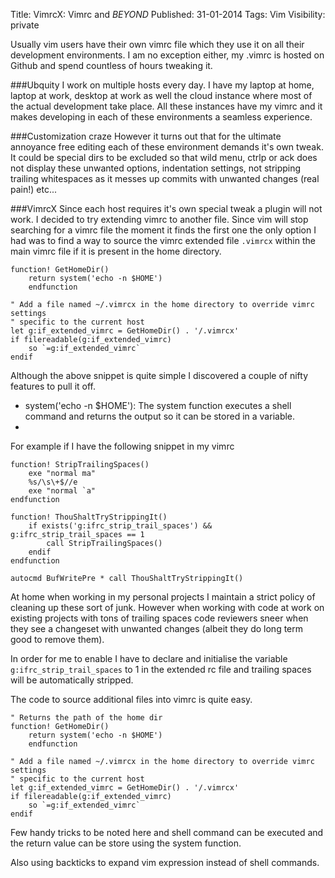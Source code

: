 Title: VimrcX: Vimrc and <em>BEYOND</em>
Published: 31-01-2014
Tags: Vim
Visibility: private

Usually vim users have their own vimrc file which they use it on all their development environments. I am no exception either, my .vimrc is hosted on Github and spend countless of hours tweaking it.

###Ubquity
I work on multiple hosts every day. I have my laptop at home, laptop at work, desktop at work as well the cloud instance where most of the actual development take place. All these instances have my vimrc and it makes developing in each of these environments a seamless experience.

###Customization craze
However it turns out that for the ultimate annoyance free editing each of these environment demands it's own tweak. It could be special dirs to be excluded so that wild menu, ctrlp or ack does not display these unwanted options, indentation settings, not stripping trailing whitespaces as it messes up commits with unwanted changes (real pain!) etc...

###VimrcX
Since each host requires it's own special tweak a plugin will not work. I decided to try extending vimrc to another file. Since vim will stop searching for a vimrc file the moment it finds the first one the only option I had was to find a way to source the vimrc extended file `.vimrcx` within the main vimrc file if it is present in the home directory. 

```
function! GetHomeDir()
    return system('echo -n $HOME')
    endfunction

" Add a file named ~/.vimrcx in the home directory to override vimrc settings
" specific to the current host
let g:if_extended_vimrc = GetHomeDir() . '/.vimrcx'
if filereadable(g:if_extended_vimrc)
    so `=g:if_extended_vimrc`
endif
```

Although the above snippet is quite simple I discovered a couple of nifty features to pull it off.

*  system('echo -n $HOME'): The system function executes a shell command and returns the output so it can be stored in a variable.
*


For example if I have the following snippet in my vimrc

```
function! StripTrailingSpaces()
    exe "normal ma"
    %s/\s\+$//e
    exe "normal `a"
endfunction

function! ThouShaltTryStrippingIt()
    if exists('g:ifrc_strip_trail_spaces') && g:ifrc_strip_trail_spaces == 1
        call StripTrailingSpaces()
    endif
endfunction

autocmd BufWritePre * call ThouShaltTryStrippingIt()
```

At home when working in my personal projects I maintain a strict policy of
cleaning up these sort of junk. However when working with code at work on
existing projects with tons of trailing spaces code reviewers sneer when they
see a changeset with unwanted changes (albeit they do long term good to remove
them).

In order for me to enable I have to declare and initialise the variable
`g:ifrc_strip_trail_spaces` to 1 in the extended rc file and trailing spaces
will be automatically stripped.

The code to source additional files into vimrc is quite easy.

```
" Returns the path of the home dir
function! GetHomeDir()
    return system('echo -n $HOME')
    endfunction

" Add a file named ~/.vimrcx in the home directory to override vimrc settings
" specific to the current host
let g:if_extended_vimrc = GetHomeDir() . '/.vimrcx'
if filereadable(g:if_extended_vimrc)
    so `=g:if_extended_vimrc`
endif
```

Few handy tricks to be noted here and shell command can be executed and the
return value can be store using the system function.

Also using backticks to expand vim expression instead of shell commands.
